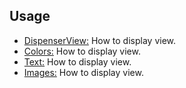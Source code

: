 ## Usage

* [DispenserView:](https://github.com/alorma/capsulecorp/blob/master/doc/wiki/DISPENSER.md) How to display view.
* [Colors:](https://github.com/alorma/capsulecorp/blob/master/doc/wiki/COLORS.md) How to display view.
* [Text:](https://github.com/alorma/capsulecorp/blob/master/doc/wiki/TEXT.md) How to display view.
* [Images:](https://github.com/alorma/capsulecorp/blob/master/doc/wiki/IMAGES.md) How to display view.

